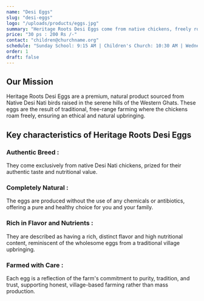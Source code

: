 ```yaml
---
name: "Desi Eggs"
slug: "desi-eggs"
logo: "/uploads/products/eggs.jpg"
summary: "Heritage Roots Desi Eggs come from native chickens, freely roaming the serene Western Ghats. This traditional, ethical, and natural farming approach ensures you get a truly premium product."
price: "30 ps : 200 Rs /-"
contact: "children@churchname.org"
schedule: "Sunday School: 9:15 AM | Children's Church: 10:30 AM | Wednesday Kids Club: 6:30 PM"
order: 1
draft: false
---
```


## Our Mission

Heritage Roots Desi Eggs are a premium, natural product sourced from Native Desi Nati birds raised in the serene hills of the Western Ghats. These eggs are the result of traditional, free-range farming where the chickens roam freely, ensuring an ethical and natural upbringing.

## Key characteristics of Heritage Roots Desi Eggs

### Authentic Breed :

They come exclusively from native Desi Nati chickens, prized for their authentic taste and nutritional value.

### Completely Natural :

The eggs are produced without the use of any chemicals or antibiotics, offering a pure and healthy choice for you and your family.

### Rich in Flavor and Nutrients :

They are described as having a rich, distinct flavor and high nutritional content, reminiscent of the wholesome eggs from a traditional village upbringing.

### Farmed with Care :

Each egg is a reflection of the farm's commitment to purity, tradition, and trust, supporting honest, village-based farming rather than mass production.
